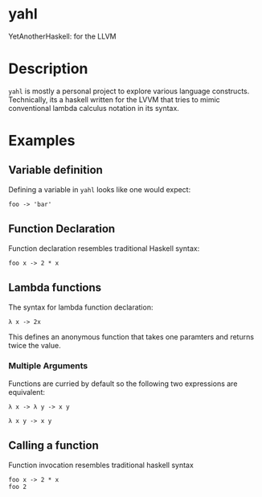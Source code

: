 # yahl
YetAnotherHaskell: for the LLVM

# Description
`yahl` is mostly a personal project to explore various language constructs.
Technically, its a haskell written for the LVVM that tries to mimic conventional
lambda calculus notation in its syntax.

# Examples

## Variable definition

Defining a variable in `yahl` looks like one would expect:

```
foo -> 'bar'
```

## Function Declaration

Function declaration resembles traditional Haskell syntax:

```
foo x -> 2 * x
```

## Lambda functions

The syntax for lambda function declaration:

```
λ x -> 2x
```

This defines an anonymous function that takes one paramters and returns twice the value.

### Multiple Arguments

Functions are curried by default so the following two expressions are equivalent:

```
λ x -> λ y -> x y
```
```
λ x y -> x y
```

## Calling a function

Function invocation resembles traditional haskell syntax

```
foo x -> 2 * x
foo 2
```
